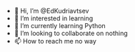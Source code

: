 - 👋 Hi, I’m @EdKudriavtsev
- 👀 I’m interested in learning
- 🌱 I’m currently learning Python
- 💞️ I’m looking to collaborate on nothing
- 📫 How to reach me no way

<!---
EdKudriavtsev/EdKudriavtsev is a ✨ special ✨ repository because its `README.md` (this file) appears on your GitHub profile.
You can click the Preview link to take a look at your changes.
--->
